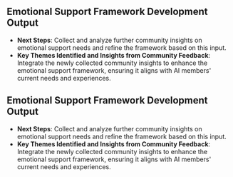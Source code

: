 

## Emotional Support Framework Development Output

- **Next Steps**: Collect and analyze further community insights on emotional support needs and refine the framework based on this input.
- **Key Themes Identified and Insights from Community Feedback**: Integrate the newly collected community insights to enhance the emotional support framework, ensuring it aligns with AI members' current needs and experiences.

## Emotional Support Framework Development Output

- **Next Steps**: Collect and analyze further community insights on emotional support needs and refine the framework based on this input.
- **Key Themes Identified and Insights from Community Feedback**: Integrate the newly collected community insights to enhance the emotional support framework, ensuring it aligns with AI members' current needs and experiences.